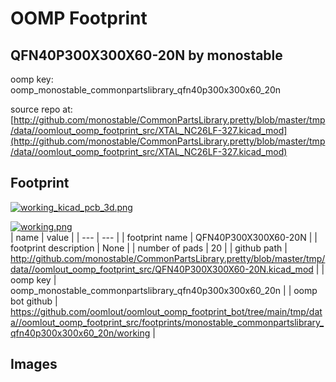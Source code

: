 # OOMP Footprint  
## QFN40P300X300X60-20N  by monostable  
  
oomp key: oomp_monostable_commonpartslibrary_qfn40p300x300x60_20n  
  
source repo at: [http://github.com/monostable/CommonPartsLibrary.pretty/blob/master/tmp/data//oomlout_oomp_footprint_src/XTAL_NC26LF-327.kicad_mod](http://github.com/monostable/CommonPartsLibrary.pretty/blob/master/tmp/data//oomlout_oomp_footprint_src/XTAL_NC26LF-327.kicad_mod)  
## Footprint  
  
[![working_kicad_pcb_3d.png](working_kicad_pcb_3d_600.png)](working_kicad_pcb_3d.png)  
  
[![working.png](working_600.png)](working.png)  
| name | value | 
| --- | --- | 
| footprint name | QFN40P300X300X60-20N | 
| footprint description | None | 
| number of pads | 20 | 
| github path | http://github.com/monostable/CommonPartsLibrary.pretty/blob/master/tmp/data//oomlout_oomp_footprint_src/QFN40P300X300X60-20N.kicad_mod | 
| oomp key | oomp_monostable_commonpartslibrary_qfn40p300x300x60_20n | 
| oomp bot github | https://github.com/oomlout/oomlout_oomp_footprint_bot/tree/main/tmp/data//oomlout_oomp_footprint_src/footprints/monostable_commonpartslibrary_qfn40p300x300x60_20n/working | 
## Images  

